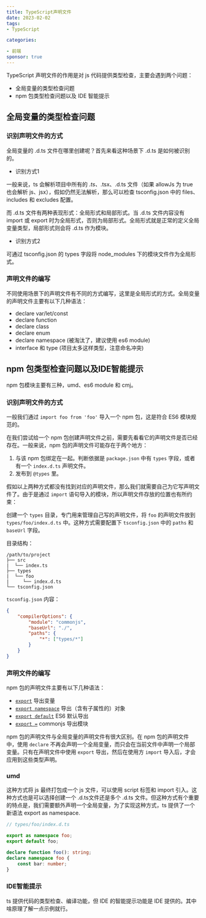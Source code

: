 ```yaml
---
title: TypeScript声明文件
date: 2023-02-02
tags: 
- TypeScript

categories:

- 前端
sponsor: true
---
```


TypeScript 声明文件的作用是对 js 代码提供类型检查，主要会遇到两个问题：

- 全局变量的类型检查问题
- npm 包类型检查问题以及 IDE 智能提示



## 全局变量的类型检查问题

### 识别声明文件的方式

全局变量的 .d.ts 文件在哪里创建呢？首先来看这种场景下 .d.ts 是如何被识别的。

- 识别方式1

一般来说，ts 会解析项目中所有的 *.ts、*.tsx、.d.ts 文件（如果 allowJs 为 true 也会解析 js、jsx），假如仍然无法解析，那么可以检查 tsconfig.json 中的 files、includes 和 excludes 配置。

而 .d.ts 文件有两种表现形式：全局形式和局部形式。当 .d.ts 文件内容没有 import 或 export 时为全局形式，否则为局部形式。全局形式就是正常的定义全局变量类型，局部形式则会将 .d.ts 作为模块。

- 识别方式2

可通过 tsconfig.json 的 types 字段将 node_modules 下的模块文件作为全局形式。



### 声明文件的编写

不同使用场景下的声明文件有不同的方式编写，这里是全局形式的方式。全局变量的声明文件主要有以下几种语法：

- declare var/let/const
- declare function
- declare class
- declare enum
- declare namespace (被淘汰了，建议使用 es6 module)
- interface 和 type (项目太多这样类型，注意命名冲突)



## npm 包类型检查问题以及IDE智能提示

npm 包模块主要有三种，umd、es6 module 和 cmj。



### 识别声明文件的方式

一般我们通过 `import foo from 'foo'` 导入一个 npm 包，这是符合 ES6 模块规范的。

在我们尝试给一个 npm 包创建声明文件之前，需要先看看它的声明文件是否已经存在。一般来说，npm 包的声明文件可能存在于两个地方：

1. 与该 npm 包绑定在一起。判断依据是 `package.json` 中有 `types` 字段，或者有一个 `index.d.ts` 声明文件。
2. 发布到 `@types` 里。

假如以上两种方式都没有找到对应的声明文件，那么我们就需要自己为它写声明文件了。由于是通过 `import` 语句导入的模块，所以声明文件存放的位置也有所约束：

创建一个 `types` 目录，专门用来管理自己写的声明文件，将 `foo` 的声明文件放到 `types/foo/index.d.ts` 中。这种方式需要配置下 `tsconfig.json` 中的 `paths` 和 `baseUrl` 字段。

目录结构：

```autoit
/path/to/project
├── src
|  └── index.ts
├── types
|  └── foo
|     └── index.d.ts
└── tsconfig.json
```

`tsconfig.json` 内容：

```json
{
    "compilerOptions": {
        "module": "commonjs",
        "baseUrl": "./",
        "paths": {
            "*": ["types/*"]
        }
    }
}
```



### 声明文件的编写

npm 包的声明文件主要有以下几种语法：

- [`export`](https://ts.xcatliu.com/basics/declaration-files.html#export) 导出变量
- [`export namespace`](https://ts.xcatliu.com/basics/declaration-files.html#export-namespace) 导出（含有子属性的）对象
- [`export default`](https://ts.xcatliu.com/basics/declaration-files.html#export-default) ES6 默认导出
- [`export =`](https://ts.xcatliu.com/basics/declaration-files.html#export-1) commonjs 导出模块

npm 包的声明文件与全局变量的声明文件有很大区别。在 npm 包的声明文件中，使用 `declare` 不再会声明一个全局变量，而只会在当前文件中声明一个局部变量。只有在声明文件中使用 `export` 导出，然后在使用方 `import` 导入后，才会应用到这些类型声明。

### umd

这种方式将 js 最终打包成一个 js 文件，可以使用 script 标签和 import 引入。这种方式也是可以选择创建一个 .d.ts文件还是多个 .d.ts 文件。但这种方式有个重要的特点是，我们需要额外声明一个全局变量，为了实现这种方式，ts 提供了一个新语法 export as namespace.

```typescript
// types/foo/index.d.ts

export as namespace foo;
export default foo;

declare function foo(): string;
declare namespace foo {
    const bar: number;
}
```



### IDE智能提示

ts 提供代码的类型检查、编译功能，但 IDE 的智能提示功能是 IDE 提供的。其中啥原理了解一点示例就行。























